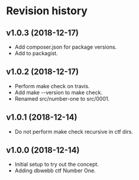 Revision history
===================



v1.0.3 (2018-12-17)
-------------------

* Add composer.json for package versions.
* Add to packagist.



v1.0.2 (2018-12-17)
-------------------

* Perform make check on travis.
* Add make --version to make check.
* Renamed src/number-one to src/0001.



v1.0.1 (2018-12-14)
-------------------

* Do not perform make check recursive in ctf dirs.



v1.0.0 (2018-12-14)
-------------------

* Initial setup to try out the concept.
* Adding dbwebb ctf Number One.
